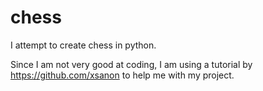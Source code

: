 # chess
I attempt to create chess in python.

Since I am not very good at coding, I am using a tutorial by https://github.com/xsanon to help me with my project. 
